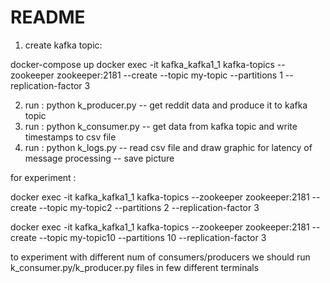 # README

1) create kafka topic:

docker-compose up
docker exec -it kafka_kafka1_1 kafka-topics --zookeeper zookeeper:2181 --create --topic my-topic --partitions 1 --replication-factor 3

2) run : python k_producer.py -- get reddit data and produce it to kafka topic
3) run : python k_consumer.py -- get data from kafka topic and write timestamps to csv file
4) run : python k_logs.py -- read csv file and draw graphic for latency of message processing -- save picture

for experiment : 

docker exec -it kafka_kafka1_1 kafka-topics --zookeeper zookeeper:2181 --create --topic my-topic2 --partitions 2 --replication-factor 3

docker exec -it kafka_kafka1_1 kafka-topics --zookeeper zookeeper:2181 --create --topic my-topic10 --partitions 10 --replication-factor 3


to experiment with different num of consumers/producers we should run k_consumer.py/k_producer.py files in few different terminals
